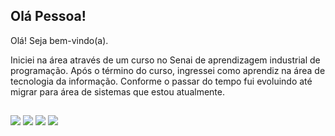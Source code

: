 ## Olá Pessoa!
Olá! Seja bem-vindo(a). 

Iniciei na área através de um curso no Senai de aprendizagem industrial de programação. Após o término do curso, ingressei como aprendiz na área de tecnologia da informação. Conforme o passar do tempo fui evoluindo até migrar para área de sistemas que estou atualmente.

  ##
 
<div> 
  <a href="https://instagram.com/marioti_j" target="_blank"><img src="https://img.shields.io/badge/-Instagram-%23E4405F?style=for-the-badge&logo=instagram&logoColor=white" target="_blank"></a>
  <a href="https://discord.gg/fs9NWQfS" target="_blank"><img src="https://img.shields.io/badge/Discord-7289DA?style=for-the-badge&logo=discord&logoColor=white" target="_blank"></a> 
  <a href = "mailto:jhonatan.marioti8@gmail.com"><img src="https://img.shields.io/badge/-Gmail-%23333?style=for-the-badge&logo=gmail&logoColor=white" target="_blank"></a>
  <a href="https://www.linkedin.com/in/jhonatan-marioti-9a2bb6177/" target="_blank"><img src="https://img.shields.io/badge/-LinkedIn-%230077B5?style=for-the-badge&logo=linkedin&logoColor=white" target="_blank"></a> 
  
</div>

